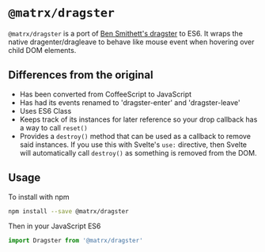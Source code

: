 # `@matrx/dragster`

`@matrx/dragster` is a port of [Ben Smithett's dragster](http://bensmithett.github.io/dragster) to ES6. 
It wraps the native dragenter/dragleave to behave like mouse event when hovering over child DOM elements.

## Differences from the original
  
  * Has been converted from CoffeeScript to JavaScript
  * Has had its events renamed to 'dragster-enter' and 
    'dragster-leave'
  * Uses ES6 Class
  * Keeps track of its instances for later reference so your drop 
    callback has a way to call `reset()`
  * Provides a `destroy()` method that can be used as a callback to 
    remove said instances. If you use this with Svelte's `use:` 
    directive, then Svelte will automatically call `destroy()` as
    something is removed from the DOM.

## Usage

To install with npm

```bash
npm install --save @matrx/dragster
```

Then in your JavaScript ES6

```javascript
import Dragster from '@matrx/dragster'
```
